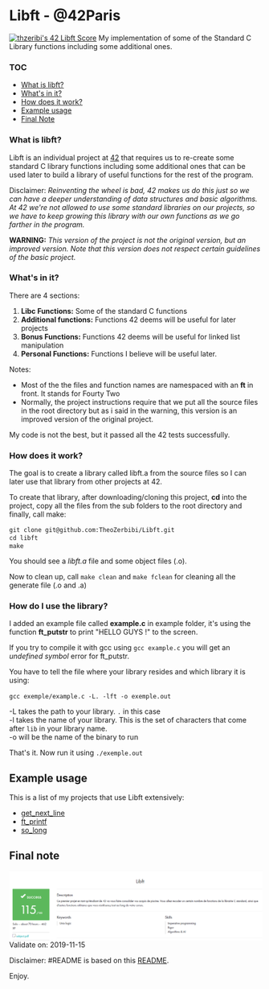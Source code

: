 # Libft - @42Paris
[![thzeribi's 42 Libft Score](https://badge42.vercel.app/api/v2/cl1ddp55e003509ld7r8ci33a/project/1620734)](https://github.com/JaeSeoKim/badge42)
My implementation of some of the Standard C Library functions including some additional ones.

### TOC
* [What is libft?](#what-is-libft)
* [What's in it?](#whats-in-it)
* [How does it work?](#how-does-it-work)
* [Example usage](#example-usage)
* [Final Note](#final-note)

### What is libft?
Libft is an individual project at [42][1] that requires us to re-create some standard C library functions including some additional ones that can be used later to build a library of useful functions for the rest of the program.

Disclaimer: *Reinventing the wheel is bad, 42 makes us do this just so we can have a deeper understanding of data structures and basic algorithms. At 42 we're not allowed to use some standard libraries on our projects, so we have to keep growing this library with our own functions as we go farther in the program.*

**WARNING:** *This version of the project is not the original version, but an improved version. Note that this version does not respect certain guidelines of the basic project.*

### What's in it?

There are 4 sections:

1.  **Libc Functions:** Some of the standard C functions
2.  **Additional functions:** Functions 42 deems will be useful for later projects
3.  **Bonus Functions:** Functions 42 deems will be useful for linked list manipulation
4.  **Personal Functions:** Functions I believe will be useful later.

Notes:

- Most of the the files and function names are namespaced with an **ft** in front. It stands for Fourty Two
- Normally, the project instructions require that we put all the source files in the root directory but as i said in the warning, this version is an improved version of the original project.

My code is not the best, but it passed all the 42 tests successfully.

### How does it work?

The goal is to create a library called libft.a from the source files so I can later use that library from other projects at 42.

To create that library, after downloading/cloning this project, **cd** into the project, copy all the files from the sub folders to the root directory and finally, call make:

	git clone git@github.com:TheoZerbibi/Libft.git
	cd libft
	make

You should see a *libft.a* file and some object files (.o).

Now to clean up, call `make clean` and `make fclean` for cleaning all the generate file (.o and .a)

### How do I use the library?

I added an example file called **example.c** in example folder, it's using the function **ft_putstr** to print "HELLO GUYS !" to the screen. 

If you try to compile it with gcc using `gcc example.c` you will get an *undefined symbol* error for ft_putstr. 

You have to tell the file where your library resides and which library it is using:

`gcc exemple/example.c -L. -lft -o exemple.out`

-L takes the path to your library. `.` in this case<br>
-l takes the name of your library. This is the set of characters that come after `lib` in your library name.<br>
-o will be the name of the binary to run

That's it. Now run it using `./exemple.out`

## Example usage

This is a list of my projects that use Libft extensively:

* [get_next_line]()
* [ft_printf]()
* [so_long]()

## Final note

<img align="center" src="img/project_note.png" alt="Screenshot of the project note" />
Validate on: 2019-11-15

Disclaimer: #README is based on this [README](https://github.com/nickdotht/libft/blob/master/README.md).

Enjoy.

[1]: https://42.fr "42"

